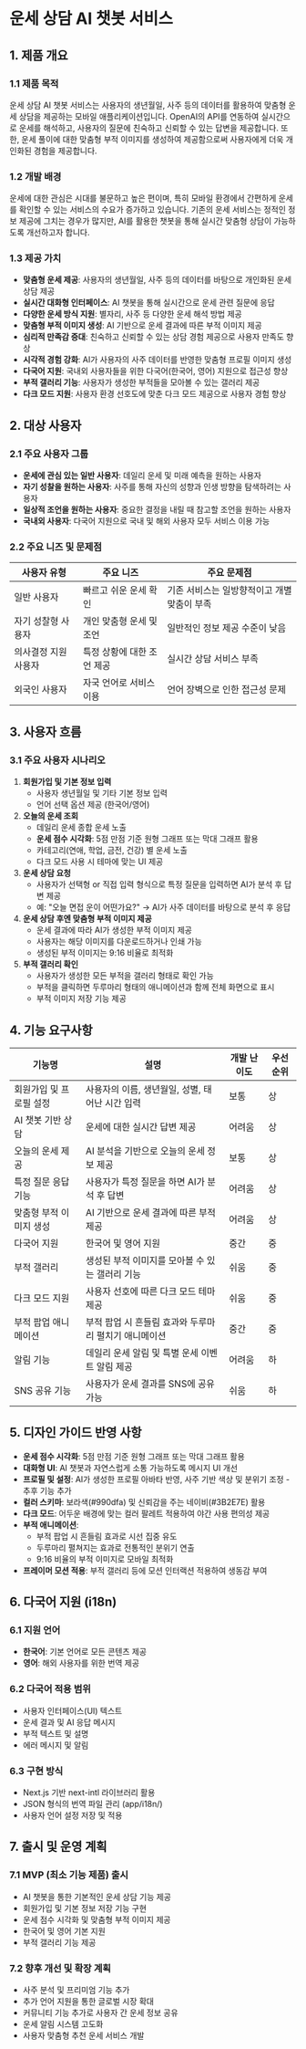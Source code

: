 # **운세 상담 AI 챗봇 서비스**

## **1. 제품 개요**

### **1.1 제품 목적**

운세 상담 AI 챗봇 서비스는 사용자의 생년월일, 사주 등의 데이터를 활용하여 맞춤형 운세 상담을 제공하는 모바일 애플리케이션입니다. OpenAI의 API를 연동하여 실시간으로 운세를 해석하고, 사용자의 질문에 친숙하고 신뢰할 수 있는 답변을 제공합니다. 또한, 운세 풀이에 대한 맞춤형 부적 이미지를 생성하여 제공함으로써 사용자에게 더욱 개인화된 경험을 제공합니다.

### **1.2 개발 배경**

운세에 대한 관심은 시대를 불문하고 높은 편이며, 특히 모바일 환경에서 간편하게 운세를 확인할 수 있는 서비스의 수요가 증가하고 있습니다. 기존의 운세 서비스는 정적인 정보 제공에 그치는 경우가 많지만, AI를 활용한 챗봇을 통해 실시간 맞춤형 상담이 가능하도록 개선하고자 합니다.

### **1.3 제공 가치**

- **맞춤형 운세 제공**: 사용자의 생년월일, 사주 등의 데이터를 바탕으로 개인화된 운세 상담 제공
- **실시간 대화형 인터페이스**: AI 챗봇을 통해 실시간으로 운세 관련 질문에 응답
- **다양한 운세 방식 지원**: 별자리, 사주 등 다양한 운세 해석 방법 제공
- **맞춤형 부적 이미지 생성**: AI 기반으로 운세 결과에 따른 부적 이미지 제공
- **심리적 만족감 증대**: 친숙하고 신뢰할 수 있는 상담 경험 제공으로 사용자 만족도 향상
- **시각적 경험 강화**: AI가 사용자의 사주 데이터를 반영한 맞춤형 프로필 이미지 생성
- **다국어 지원**: 국내외 사용자들을 위한 다국어(한국어, 영어) 지원으로 접근성 향상
- **부적 갤러리 기능**: 사용자가 생성한 부적들을 모아볼 수 있는 갤러리 제공
- **다크 모드 지원**: 사용자 환경 선호도에 맞춘 다크 모드 제공으로 사용자 경험 향상

## **2. 대상 사용자**

### **2.1 주요 사용자 그룹**

- **운세에 관심 있는 일반 사용자**: 데일리 운세 및 미래 예측을 원하는 사용자
- **자기 성찰을 원하는 사용자**: 사주를 통해 자신의 성향과 인생 방향을 탐색하려는 사용자
- **일상적 조언을 원하는 사용자**: 중요한 결정을 내릴 때 참고할 조언을 원하는 사용자
- **국내외 사용자**: 다국어 지원으로 국내 및 해외 사용자 모두 서비스 이용 가능

### **2.2 주요 니즈 및 문제점**

| 사용자 유형      | 주요 니즈           | 주요 문제점                   |
| ----------- | --------------- | ------------------------ |
| 일반 사용자      | 빠르고 쉬운 운세 확인    | 기존 서비스는 일방향적이고 개별 맞춤이 부족 |
| 자기 성찰형 사용자  | 개인 맞춤형 운세 및 조언  | 일반적인 정보 제공 수준이 낮음        |
| 의사결정 지원 사용자 | 특정 상황에 대한 조언 제공 | 실시간 상담 서비스 부족            |
| 외국인 사용자     | 자국 언어로 서비스 이용   | 언어 장벽으로 인한 접근성 문제        |

## **3. 사용자 흐름**

### **3.1 주요 사용자 시나리오**

1. **회원가입 및 기본 정보 입력**
   - 사용자 생년월일 및 기타 기본 정보 입력
   - 언어 선택 옵션 제공 (한국어/영어)
2. **오늘의 운세 조회**
   - 데일리 운세 종합 운세 노출 
   - **운세 점수 시각화**: 5점 만점 기준 원형 그래프 또는 막대 그래프 활용
   - 카테고리(연애, 학업, 금전, 건강) 별 운세 노출
   - 다크 모드 사용 시 테마에 맞는 UI 제공
3. **운세 상담 요청**
   - 사용자가 선택형 or 직접 입력 형식으로 특정 질문을 입력하면 AI가 분석 후 답변 제공
   - 예: "오늘 면접 운이 어떤가요?" → AI가 사주 데이터를 바탕으로 분석 후 응답
4. **운세 상담 후엔 맞춤형 부적 이미지 제공**
   - 운세 결과에 따라 AI가 생성한 부적 이미지 제공
   - 사용자는 해당 이미지를 다운로드하거나 인쇄 가능
   - 생성된 부적 이미지는 9:16 비율로 최적화
5. **부적 갤러리 확인**
   - 사용자가 생성한 모든 부적을 갤러리 형태로 확인 가능
   - 부적을 클릭하면 두루마리 형태의 애니메이션과 함께 전체 화면으로 표시
   - 부적 이미지 저장 기능 제공

## **4. 기능 요구사항**

| 기능명           | 설명                           | 개발 난이도 | 우선순위 |
| ------------- | ---------------------------- | ------ | ---- |
| 회원가입 및 프로필 설정 | 사용자의 이름, 생년월일, 성별, 태어난 시간 입력 | 보통     | 상    |
| AI 챗봇 기반 상담   | 운세에 대한 실시간 답변 제공             | 어려움    | 상    |
| 오늘의 운세 제공     | AI 분석을 기반으로 오늘의 운세 정보 제공     | 보통     | 상    |
| 특정 질문 응답 기능   | 사용자가 특정 질문을 하면 AI가 분석 후 답변   | 어려움    | 상    |
| 맞춤형 부적 이미지 생성 | AI 기반으로 운세 결과에 따른 부적 제공      | 어려움    | 상    |
| 다국어 지원        | 한국어 및 영어 지원                  | 중간     | 중    |
| 부적 갤러리        | 생성된 부적 이미지를 모아볼 수 있는 갤러리 기능  | 쉬움     | 중    |
| 다크 모드 지원      | 사용자 선호에 따른 다크 모드 테마 제공      | 쉬움     | 중    |
| 부적 팝업 애니메이션   | 부적 팝업 시 흔들림 효과와 두루마리 펼치기 애니메이션 | 중간   | 중    |
| 알림 기능         | 데일리 운세 알림 및 특별 운세 이벤트 알림 제공  | 어려움    | 하    |
| SNS 공유 기능     | 사용자가 운세 결과를 SNS에 공유 가능       | 쉬움     | 하    |

## **5. 디자인 가이드 반영 사항**

- **운세 점수 시각화**: 5점 만점 기준 원형 그래프 또는 막대 그래프 활용
- **대화형 UI**: AI 챗봇과 자연스럽게 소통 가능하도록 메시지 UI 개선
- **프로필 및 설정**: AI가 생성한 프로필 아바타 반영, 사주 기반 색상 및 분위기 조정 - 추후 기능 추가
- **컬러 스키마**: 보라색(#990dfa) 및 신뢰감을 주는 네이비(#3B2E7E) 활용
- **다크 모드**: 어두운 배경에 맞는 컬러 팔레트 적용하여 야간 사용 편의성 제공
- **부적 애니메이션**: 
  - 부적 팝업 시 흔들림 효과로 시선 집중 유도
  - 두루마리 펼쳐지는 효과로 전통적인 분위기 연출
  - 9:16 비율의 부적 이미지로 모바일 최적화
- **프레이머 모션 적용**: 부적 갤러리 등에 모션 인터랙션 적용하여 생동감 부여

## **6. 다국어 지원 (i18n)**

### **6.1 지원 언어**
- **한국어**: 기본 언어로 모든 콘텐츠 제공
- **영어**: 해외 사용자를 위한 번역 제공

### **6.2 다국어 적용 범위**
- 사용자 인터페이스(UI) 텍스트
- 운세 결과 및 AI 응답 메시지
- 부적 텍스트 및 설명
- 에러 메시지 및 알림

### **6.3 구현 방식**
- Next.js 기반 next-intl 라이브러리 활용
- JSON 형식의 번역 파일 관리 (app/i18n/)
- 사용자 언어 설정 저장 및 적용

## **7. 출시 및 운영 계획**

### **7.1 MVP (최소 기능 제품) 출시**

- AI 챗봇을 통한 기본적인 운세 상담 기능 제공
- 회원가입 및 기본 정보 저장 기능 구현
- 운세 점수 시각화 및 맞춤형 부적 이미지 제공
- 한국어 및 영어 기본 지원
- 부적 갤러리 기능 제공

### **7.2 향후 개선 및 확장 계획**

- 사주 분석 및 프리미엄 기능 추가
- 추가 언어 지원을 통한 글로벌 시장 확대
- 커뮤니티 기능 추가로 사용자 간 운세 정보 공유
- 운세 알림 시스템 고도화
- 사용자 맞춤형 추천 운세 서비스 개발

